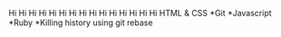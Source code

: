 Hi Hi Hi Hi Hi
Hi Hi Hi Hi Hi
Hi Hi Hi Hi Hi
HTML & CSS
*Git
*Javascript
*Ruby
*Killing history using git rebase